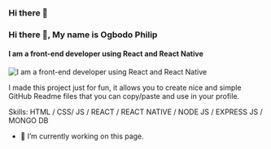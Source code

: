 ### Hi there 👋

### Hi there 👋, My name is Ogbodo Philip
#### I am a front-end developer using React and React Native
![I am a front-end developer using React and React Native](https://images.unsplash.com/photo-1534972195531-d756b9bfa9f2?w=800&auto=format&fit=crop&q=60&ixlib=rb-4.0.3&ixid=M3wxMjA3fDB8MHxzZWFyY2h8OHx8ZGV2ZWxvcGVyfGVufDB8fDB8fHww)

I made this project just for fun, it allows you to create nice and simple GitHub Readme files that you can copy/paste and use in your profile.

Skills: HTML / CSS/ JS / REACT / REACT NATIVE / NODE JS / EXPRESS JS / MONGO DB 

- 🔭 I’m currently working on this page. 





